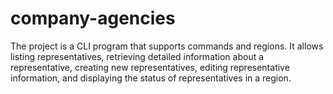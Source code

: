 # company-agencies
The project is a CLI program that supports commands and regions. It allows listing representatives, retrieving detailed information about a representative, creating new representatives, editing representative information, and displaying the status of representatives in a region.
